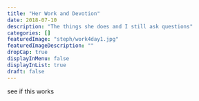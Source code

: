 ```yaml
---
title: "Her Work and Devotion"
date: 2018-07-10
description: "The things she does and I still ask questions"
categories: []
featuredImage: "steph/work4day1.jpg"
featuredImageDescription: ""
dropCap: true
displayInMenu: false
displayInList: true
draft: false
---
```


see if this works